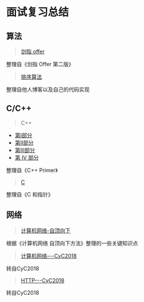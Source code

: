 # 面试复习总结

## 算法

> [剑指 offer](https://github.com/guanjunjian/Interview-Summary/blob/master/notes/algorithms/%E5%89%91%E6%8C%87offer.md)

整理自《剑指 Offer 第二版》

> [排序算法](https://github.com/guanjunjian/Interview-Summary/blob/master/notes/algorithms/%E6%8E%92%E5%BA%8F%E7%AE%97%E6%B3%95.md)

整理自他人博客以及自己的代码实现

## C/C++

> C++

-	[第Ⅰ部分](https://guanjunjian.github.io/2018/01/19/study-20-cpp-primer-summary_1/)
-	[第Ⅱ部分](https://guanjunjian.github.io/2018/01/26/study-21-cpp-primer-summary_2/)
-	[第Ⅲ部分](https://guanjunjian.github.io/2018/02/02/study-22-cpp-primer-summary_3/)
-	[第 IV 部分](https://guanjunjian.github.io/2018/02/09/study-23-cpp-primer-summary_4/)

整理自《C++ Primer》

> [C](https://guanjunjian.github.io/2018/01/09/study-19-pointers-on-c-summary/)

整理自《C 和指针》

## 网络

> [计算机网络-自顶向下](https://github.com/guanjunjian/Interview-Summary/blob/master/notes/network/Computer-Networking-Top-Down.md)

根据《计算机网络 自顶向下方法》整理的一些关键知识点

> [计算机网络---CyC2018](https://github.com/CyC2018/Interview-Notebook/blob/master/notes/%E8%AE%A1%E7%AE%97%E6%9C%BA%E7%BD%91%E7%BB%9C.md)

转自CyC2018

> [HTTP---CyC2018](https://github.com/CyC2018/Interview-Notebook/blob/master/notes/HTTP.md)

转自CyC2018
